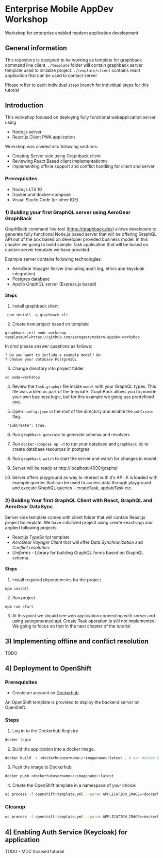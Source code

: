 # Enterprise Mobile AppDev Workshop
 
Workshop for enterprise enabled modern application development

## General information

This repository is designed to be working as template for graphback command line client.
`./template` folder will contain graphback server template used to initialize project.
`./template/client` contains react application that can be used to contact server

Please reffer to each individual `stepX` branch for individual steps for this tutorial

## Introduction

This workshop focused on deploying fully functional webapplication server using 

- Node.js server 
- React.js Client PWA application

Workshop was divided into following sections:

- Creating Server side using Graphback client
- Reviewing React Based client implementatiomn
- Implementing offline support and conflict handling for client and server

### Prerequisites

- Node.js LTS 10 
- Docker and docker-compose
- Visual Studio Code (or other IDE)

### 1) Bulding your first GraphQL server using AeroGear GraphBack

GraphBack command line tool (https://graphback.dev) allows developers 
to generate fully functional Node.js based server that will be offering 
GraphQL API out of the box based on developer provided business model.
In this chapter we going to build sample Task application that will
be based on custom server template we have provided.

Example server contains following technologies:

- AeroGear Voyager Server (including audit log, etrics and keycloak integration)
- Postgres database
- Apollo GraphQL server (Express.js based)

#### Steps

1. Install graphback client

```
 npm install -g graphback-cli
```

2. Create new project based on template

```
graphback init node-workshop ---templateUrl=https://github.com/aerogear/modern-appdev-workshop
```

In cmd please answer questions as follows:
```
? Do you want to include a example model? No
? Choose your database PostgreSQL
```

3. Change directory into project folder

```
cd node-workshop
```

4. Review the `Task.graphql` file inside `model` with your GraphQL types.
This file was added as part of the template. GraphBack allows you to 
provide your own business logic, but for this example we going use predefined 
one.

5. Open `config.json` in the root of the directory and enable the `subCreate` flag.
```
 "subCreate": true,
```

6. Run `graphback generate` to generate schema and resolvers

7. Run `docker-compose up -d` to run your database
   and `graphback db` to create database resources in postgres

8. Run `graphback watch` to start the server and watch for changes
   in model.

9. Server will be ready at http://localhost:4000/graphql

10. Server offers playground as way to interact with it's API.
It is loaded with example queries that can be used to access data
through playground and execute GraphQL queries - createTask, updateTask etc.

### 2) Bulding Your first GraphQL Client with React, GraphQL and AeroGear DataSync

Server side template comes with client folder that will contain React.js 
project boilerplate. We have initialized project using create-react-app
and applied following projects

- React.js TypeScript template
- *AeroGear Voyager Client* that will offer *Data Synchronization* and 
*Conflict resolution*.
- *Uniforms* - Library for building GraphQL forms based on GraphQL schema.

#### Steps

1. Install required dependencies for the project

```
npm install 
```

2. Run project

```
npm run start 
```

3. At this point we should see web application connecting with server and 
using autogenerated api. Create Task operation is still not implemented.
We going to focus on that in the next chapter of the tutorial

## 3) Implementing offline and conflict resolution

TODO

## 4) Deployment to OpenShift

### Prerequisites

* Create an account on [Dockerhub](https://hub.docker.com/)

An OpenShift template is provided to deploy the backend server on OpenShift.

### Steps

1. Log in to the Dockerhub Registry

```bash
docker login
```

2. Build the application into a docker image.

```bash
docker build -t <dockerhubusername>/<imagename>:latest . # ex: docker build -t aerogear/graphback-demo:latest .
```

3. Push the image to Dockerhub

```bash
docker push <dockerhubusername>/<imagename>:latest
```

4. Create the OpenShift template in a namespace of your choice

```bash
oc process -f openshift-template.yml --param APPLICATION_IMAGE=<dockerhubusername>/<imagename>:latest | oc create -f -
```

### Cleanup

```bash
oc process -f openshift-template.yml --param APPLICATION_IMAGE=<dockerhubusername>/<imagename>:latest | oc delete -f -
```

## 4) Enabling Auth Service (Keycloak) for application

TODO - MDC focused tutorial

